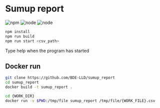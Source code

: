 # Sumup report

![npm](https://img.shields.io/badge/npm-v1.15.0-blue)
![node](https://img.shields.io/badge/node-v18.7.0-green)
![node](https://img.shields.io/badge/tsc-v4.7.4-blue)

```sh
npm install
npm run build
npm run start <csv_path>
```

Type help when the program has started

## Docker run
```sh
git clone https://github.com/BDE-LLD/sumup_report
cd sumup_report
docker build -t sumup_report .

cd {WORK_DIR}
docker run -v $PWD:/tmp/file sumup_report /tmp/file/{WORK_FILE}.csv
```

